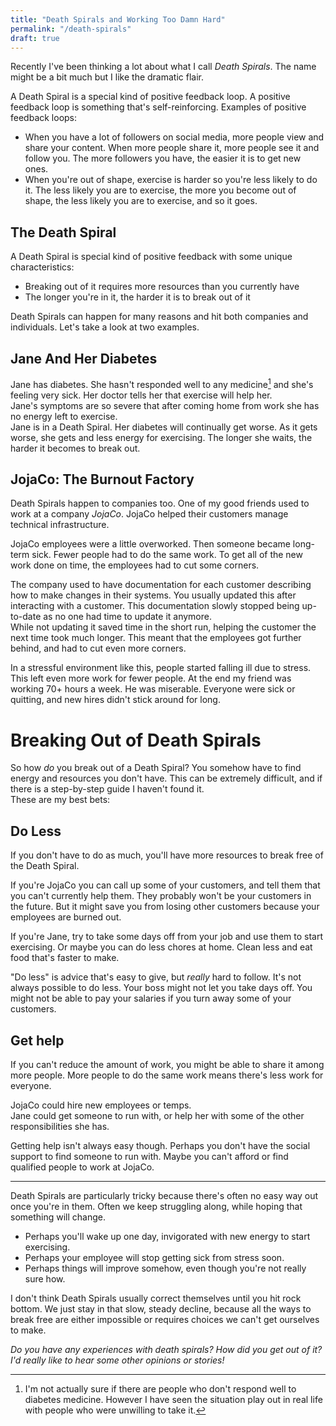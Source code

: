 ```yaml
---
title: "Death Spirals and Working Too Damn Hard"
permalink: "/death-spirals"
draft: true
---
```


Recently I've been thinking a lot about what I call *Death Spirals*. The name might be a bit much but I like the dramatic flair.

A Death Spiral is a special kind of positive feedback loop.
A positive feedback loop is something that's self-reinforcing.
Examples of positive feedback loops:
- When you have a lot of followers on social media, more people view and share your content. When more people share it, more people see it and follow you. The more followers you have, the easier it is to get new ones.
- When you're out of shape, exercise is harder so you're less likely to do it. The less likely you are to exercise, the more you become out of shape, the less likely you are to exercise, and so it goes.

## The Death Spiral
A Death Spiral is special kind of positive feedback with some unique characteristics:
- Breaking out of it requires more resources than you currently have
- The longer you're in it, the harder it is to break out of it

Death Spirals can happen for many reasons and hit both companies and individuals. Let's take a look at two examples.

## Jane And Her Diabetes
Jane has diabetes. She hasn't responded well to any medicine[^0] and she's feeling very sick.
Her doctor tells her that exercise will help her.  
Jane's symptoms are so severe that after coming home from work she has no energy left to exercise.  
Jane is in a Death Spiral. Her diabetes will continually get worse. As it gets worse, she gets and less energy for exercising.
The longer she waits, the harder it becomes to break out.

## JojaCo: The Burnout Factory
Death Spirals happen to companies too. 
One of my good friends used to work at a company *JojaCo*.
JojaCo helped their customers manage technical infrastructure.

JojaCo employees were a little overworked. Then someone became long-term sick. Fewer people had to do the same work.
To get all of the new work done on time, the employees had to cut some corners.  

The company used to have documentation for each customer describing how to make changes in their systems.
You usually updated this after interacting with a customer.
This documentation slowly stopped being up-to-date as no one had time to update it anymore.  
While not updating it saved time in the short run, helping the customer the next time took much longer.
This meant that the employees got further behind, and had to cut even more corners.

In a stressful environment like this, people started falling ill due to stress. This left even more work for fewer people.
At the end my friend was working 70+ hours a week.
He was miserable. Everyone were sick or quitting, and new hires didn't stick around for long.  

# Breaking Out of Death Spirals
So how *do* you break out of a Death Spiral? You somehow have to find energy and resources you don't have.
This can be extremely difficult, and if there is a step-by-step guide I haven't found it.  
These are my best bets:

## Do Less
If you don't have to do as much, you'll have more resources to break free of the Death Spiral.

If you're JojaCo you can call up some of your customers, and tell them that you can't currently help them.
They probably won't be your customers in the future. But it might save you from losing other customers because your employees are burned out.

If you're Jane, try to take some days off from your job and use them to start exercising.
Or maybe you can do less chores at home. Clean less and eat food that's faster to make. 

"Do less" is advice that's easy to give, but *really* hard to follow.
It's not always possible to do less. Your boss might not let you take days off. You might not be able to pay your
salaries if you turn away some of your customers.

## Get help
If you can't reduce the amount of work, you might be able to share it among more people.
More people to do the same work means there's less work for everyone.

JojaCo could hire new employees or temps.  
Jane could get someone to run with, or help her with some of the other responsibilities she has.

Getting help isn't always easy though. Perhaps you don't have the social support to find someone to run with.
Maybe you can't afford or find qualified people to work at JojaCo.

---

Death Spirals are particularly tricky because there's often no easy way out once you're in them.
Often we keep struggling along, while hoping that something will change.

- Perhaps you'll wake up one day, invigorated with new energy to start exercising.
- Perhaps your employee will stop getting sick from stress soon.
- Perhaps things will improve somehow, even though you're not really sure how.

I don't think Death Spirals usually correct themselves until you hit rock bottom.
We just stay in that slow, steady decline, because all the ways to break free are either impossible or requires
choices we can't get ourselves to make. 


*Do you have any experiences with death spirals? How did you get out of it? I'd really like to hear some other opinions or stories!*

[^0]: I'm not actually sure if there are people who don't respond well to diabetes medicine. However I have seen the situation play out in real life with people who were unwilling to take it.
